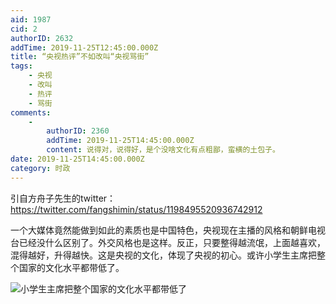 ```yaml
---
aid: 1987
cid: 2
authorID: 2632
addTime: 2019-11-25T12:45:00.000Z
title: “央视热评”不如改叫“央视骂街”
tags:
    - 央视
    - 改叫
    - 热评
    - 骂街
comments:
    -
        authorID: 2360
        addTime: 2019-11-25T14:45:00.000Z
        content: 说得对，说得好，是个没啥文化有点粗鄙，蛮横的土包子。
date: 2019-11-25T14:45:00.000Z
category: 时政
---
```


引自方舟子先生的twitter：https://twitter.com/fangshimin/status/1198495520936742912

一个大媒体竟然能做到如此的素质也是中国特色，央视现在主播的风格和朝鲜电视台已经没什么区别了。外交风格也是这样。反正，只要整得越流氓，上面越喜欢，混得越好，升得越快。这是央视的文化，体现了央视的初心。或许小学生主席把整个国家的文化水平都带低了。

![小学生主席把整个国家的文化水平都带低了](https://pbs.twimg.com/media/EKHpUg_U4AAKss5?format=jpg)
